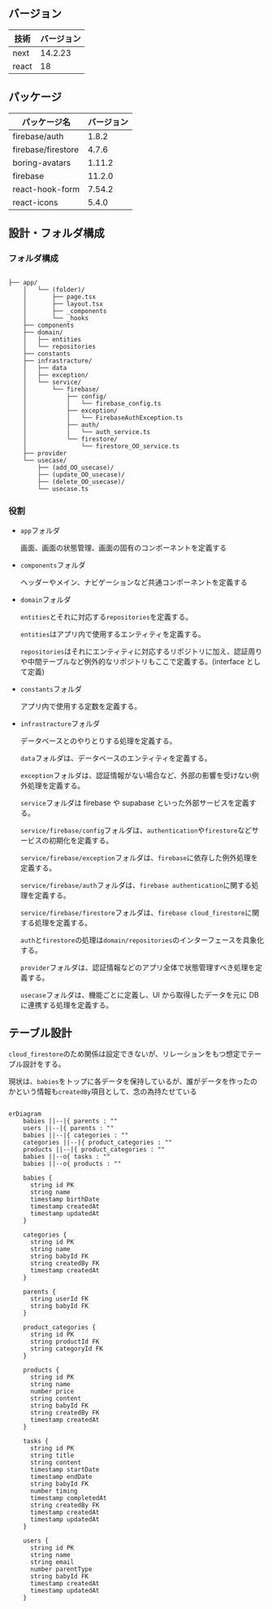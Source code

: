 ## バージョン

| 技術  | バージョン |
| ----- | ---------- |
| next  | 14.2.23    |
| react | 18         |

## パッケージ

| パッケージ名       | バージョン |
| ------------------ | ---------- |
| firebase/auth      | 1.8.2      |
| firebase/firestore | 4.7.6      |
| boring-avatars     | 1.11.2     |
| firebase           | 11.2.0     |
| react-hook-form    | 7.54.2     |
| react-icons        | 5.4.0      |

## 設計・フォルダ構成

### フォルダ構成

```

├── app/
    │   └── (folder)/
    │       ├── page.tsx
    │       ├── layout.tsx
    │       ├── _components
    │       └── _hooks
    ├── components
    ├── domain/
    │   ├── entities
    │   └── repositories
    ├── constants
    ├── infrastracture/
    │   ├── data
    │   ├── exception/
    │   └── service/
    │       └── firebase/
    │           ├── config/
    │           │   └── firebase_config.ts
    │           ├── exception/
    │           │   └── FirebaseAuthException.ts
    │           ├── auth/
    │           │   └── auth_service.ts
    │           └── firestore/
    │               └── firestore_OO_service.ts
    ├── provider
    └── usecase/
        ├── (add_OO_usecase)/
        ├── (update_OO_usecase)/
        ├── (delete_OO_usecase)/
        └── usecase.ts

```

### 役割

- `app`フォルダ

  画面、画面の状態管理、画面の固有のコンポーネントを定義する

- `components`フォルダ

  ヘッダーやメイン、ナビゲーションなど共通コンポーネントを定義する

- `domain`フォルダ

  `entities`とそれに対応する`repositories`を定義する。

  `entities`はアプリ内で使用するエンティティを定義する。

  `repositories`はそれにエンティティに対応するリポジトリに加え、認証周りや中間テーブルなど例外的なリポジトリもここで定義する。(interface として定義)

- `constants`フォルダ

  アプリ内で使用する定数を定義する。

- `infrastracture`フォルダ

  データベースとのやりとりする処理を定義する。

  `data`フォルダは、データベースのエンティティを定義する。

  `exception`フォルダは、認証情報がない場合など、外部の影響を受けない例外処理を定義する。

  `service`フォルダは firebase や supabase といった外部サービスを定義する。

  `service/firebase/config`フォルダは、`authentication`や`firestore`などサービスの初期化を定義する。

  `service/firebase/exception`フォルダは、`firebase`に依存した例外処理を定義する。

  `service/firebase/auth`フォルダは、`firebase authentication`に関する処理を定義する。

  `service/firebase/firestore`フォルダは、`firebase cloud_firestore`に関する処理を定義する。

  `auth`と`firestore`の処理は`domain/repositories`のインターフェースを具象化する。

  `provider`フォルダは、認証情報などのアプリ全体で状態管理すべき処理を定義する。

  `usecase`フォルダは、機能ごとに定義し、UI から取得したデータを元に DB に連携する処理を定義する。

## テーブル設計

`cloud_firestore`のため関係は設定できないが、リレーションをもつ想定でテーブル設計をする。

現状は、`babies`をトップに各データを保持しているが、誰がデータを作ったのかという情報も`createdBy`項目として、念の為持たせている

```mermaid

erDiagram
    babies ||--|{ parents : ""
    users ||--|{ parents : ""
    babies ||--|{ categories : ""
    categories ||--|{ product_categories : ""
    products ||--|{ product_categories : ""
    babies ||--o{ tasks : ""
    babies ||--o{ products : ""

    babies {
      string id PK
      string name
      timestamp birthDate
      timestamp createdAt
      timestamp updatedAt
    }

    categories {
      string id PK
      string name
      string babyId FK
      string createdBy FK
      timestamp createdAt
    }

    parents {
      string userId FK
      string babyId FK
    }

    product_categories {
      string id PK
      string productId FK
      string categoryId FK
    }

    products {
      string id PK
      string name
      number price
      string content
      string babyId FK
      string createdBy FK
      timestamp createdAt
    }

    tasks {
      string id PK
      string title
      string content
      timestamp startDate
      timestamp endDate
      string babyId FK
      number timing
      timestamp completedAt
      string createdBy FK
      timestamp createdAt
      timestamp updatedAt
    }

    users {
      string id PK
      string name
      string email
      number parentType
      string babyId FK
      timestamp createdAt
      timestamp updatedAt
    }

```
